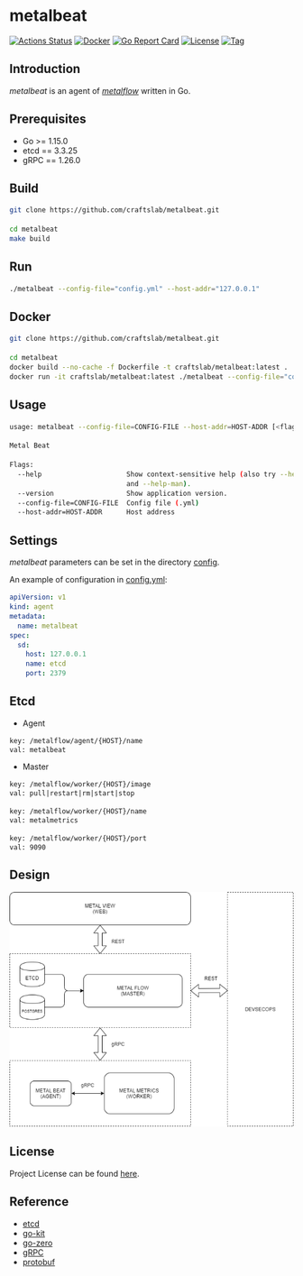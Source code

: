 # metalbeat

[![Actions Status](https://github.com/craftslab/metalbeat/workflows/CI/badge.svg?branch=master&event=push)](https://github.com/craftslab/metalbeat/actions?query=workflow%3ACI)
[![Docker](https://img.shields.io/docker/pulls/craftslab/metalbeat)](https://hub.docker.com/r/craftslab/metalbeat)
[![Go Report Card](https://goreportcard.com/badge/github.com/craftslab/metalbeat)](https://goreportcard.com/report/github.com/craftslab/metalbeat)
[![License](https://img.shields.io/github/license/craftslab/metalbeat.svg?color=brightgreen)](https://github.com/craftslab/metalbeat/blob/master/LICENSE)
[![Tag](https://img.shields.io/github/tag/craftslab/metalbeat.svg?color=brightgreen)](https://github.com/craftslab/metalbeat/tags)



## Introduction

*metalbeat* is an agent of *[metalflow](https://github.com/craftslab/metalflow/)* written in Go.



## Prerequisites

- Go >= 1.15.0
- etcd == 3.3.25
- gRPC == 1.26.0



## Build

```bash
git clone https://github.com/craftslab/metalbeat.git

cd metalbeat
make build
```



## Run

```bash
./metalbeat --config-file="config.yml" --host-addr="127.0.0.1"
```



## Docker

```bash
git clone https://github.com/craftslab/metalbeat.git

cd metalbeat
docker build --no-cache -f Dockerfile -t craftslab/metalbeat:latest .
docker run -it craftslab/metalbeat:latest ./metalbeat --config-file="config.yml" --host-addr="127.0.0.1"
```



## Usage

```bash
usage: metalbeat --config-file=CONFIG-FILE --host-addr=HOST-ADDR [<flags>]

Metal Beat

Flags:
  --help                     Show context-sensitive help (also try --help-long
                             and --help-man).
  --version                  Show application version.
  --config-file=CONFIG-FILE  Config file (.yml)
  --host-addr=HOST-ADDR      Host address
```



## Settings

*metalbeat* parameters can be set in the directory [config](https://github.com/craftslab/metalbeat/blob/master/config).

An example of configuration in [config.yml](https://github.com/craftslab/metalbeat/blob/master/config/config.yml):

```yaml
apiVersion: v1
kind: agent
metadata:
  name: metalbeat
spec:
  sd:
    host: 127.0.0.1
    name: etcd
    port: 2379
```



## Etcd

- Agent

```
key: /metalflow/agent/{HOST}/name
val: metalbeat
```

- Master

```
key: /metalflow/worker/{HOST}/image
val: pull|restart|rm|start|stop

key: /metalflow/worker/{HOST}/name
val: metalmetrics

key: /metalflow/worker/{HOST}/port
val: 9090
```



## Design

![design](design.png)



## License

Project License can be found [here](LICENSE).



## Reference

- [etcd](https://etcd.io/docs/)
- [go-kit](https://github.com/go-kit/kit)
- [go-zero](https://github.com/tal-tech/go-zero)
- [gRPC](https://grpc.io/docs/languages/go/)
- [protobuf](https://developers.google.com/protocol-buffers/docs/proto3)

